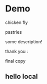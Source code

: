 # Demo

chicken fly 

pastries 

some description!



thank you :



final copy

<h2>hello local<h2>